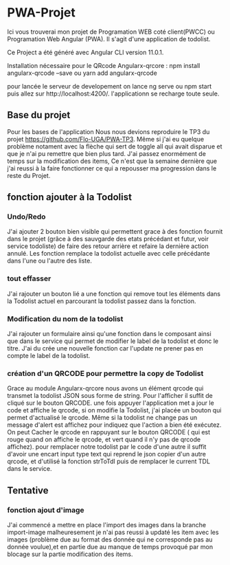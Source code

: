 # PWA-Projet
 
Ici vous trouverai mon projet de Programation WEB coté client(PWCC) ou Programation Web Angular (PWA). Il s'agit d'une application de todolist.

Ce Project a été généré avec Angular CLI version 11.0.1.

Installation nécessaire pour le QRcode
Angularx-qrcore :
npm install angularx-qrcode –save
ou
yarn add angularx-qrcode

pour lancée le serveur de developement on lance
ng serve 
ou npm start
puis allez sur http://localhost:4200/.  l'applicationn se recharge toute seule.

## Base du projet

Pour les bases de l'application Nous nous devions reproduire le TP3 du projet https://github.com/Flo-UGA/PWA-TP3. Même si j'ai eu quelque problème notament avec la flèche qui sert de toggle all qui avait disparue et que je n'ai pu remettre que bien plus tard. J'ai passez enormément de temps sur la modification des items, Ce n'est que la semaine dernière que j'ai reussi à la faire fonctionner ce qui a repousser ma progression dans le reste du Projet.

## fonction ajouter à la Todolist

### Undo/Redo
J'ai ajouter 2 bouton bien visible qui permettent grace à des fonction fournit dans le projet (grâce à des sauvgarde des etats précédant et futur, voir service todoliste) de faire des retour arrière et refaire la dernière action annulé. Les fonction remplace la todolist actuelle avec celle précédante dans l'une ou l'autre des liste. 

### tout effasser
J'ai rajouter un bouton lié a une fonction qui remove tout les éléments dans la Todolist actuel en parcourant la todolist passez dans la fonction.

### Modification du nom de la todolist
J'ai rajouter un formulaire ainsi qu'une fonction dans le composant ainsi que dans le service qui permet de modifier le label de la todolist et donc le titre. J'ai du crée une nouvelle fonction car l'update ne prener pas en compte le label de la todolist.

### création d'un QRCODE pour permettre la copy de Todolist
Grace au module Angularx-qrcore nous avons un élément qrcode qui transmet la todolist JSON sous forme de string. Pour l'afficher il suffit de cliqué sur le bouton QRCODE.
une fois appuyer l'application met a jour le code et affiche le qrcode, si on modifie la Todolist, j'ai placée un bouton qui permet d'actualisé le qrcode. Même si la todolist ne change pas un message d'alert est affichez pour indiquez que l'action a bien été exécutez. On peut Cacher le qrcode en rappuyant sur le bouton QRCODE ( qui est rouge quand on affiche le qrcode, et vert quand il n'y pas de qrcode affichez).
pour remplacer notre todolist par le code d'une autre il suffit d'avoir une encart input type text qui reprend le json copier d'un autre qrcode, et d'utilisé la fonction strToTdl puis de remplacer le current TDL dans le service.

## Tentative

### fonction ajout d'image
J'ai commencé a mettre en place l'import des images dans la branche import-image malheuresement je n'ai pas reussi à updaté les item avec les images (problème due au format des donnée qui ne corresponde pas au donnée voulue),et en partie due au manque de temps provoqué par mon blocage sur la partie modification des items. 








